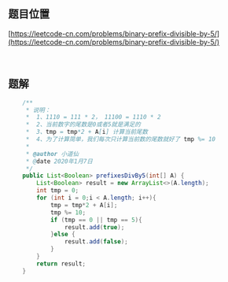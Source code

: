 ## 题目位置
[https://leetcode-cn.com/problems/binary-prefix-divisible-by-5/](https://leetcode-cn.com/problems/binary-prefix-divisible-by-5/)

<br/>

## 题解

```java
    /**
     * 说明：
     *  1、1110 = 111 * 2， 11100 = 1110 * 2
     *  2、当前数字的尾数是0或者5就是满足的
     *  3、tmp = tmp*2 + A[i] 计算当前尾数
     *  4、为了计算简单，我们每次只计算当前数的尾数就好了 tmp %= 10
     *
     * @author 小道仙
     * @date 2020年1月7日
     */
    public List<Boolean> prefixesDivBy5(int[] A) {
        List<Boolean> result = new ArrayList<>(A.length);
        int tmp = 0;
        for (int i = 0;i < A.length; i++){
            tmp = tmp*2 + A[i];
            tmp %= 10;
            if (tmp == 0 || tmp == 5){
                result.add(true);
            }else {
                result.add(false);
            }
        }
        return result;
    }

```